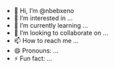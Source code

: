 - 👋 Hi, I’m @nbebxeno
- 👀 I’m interested in ...
- 🌱 I’m currently learning ...
- 💞️ I’m looking to collaborate on ...
- 📫 How to reach me ...
- 😄 Pronouns: ...
- ⚡ Fun fact: ...

<!---
nbebxeno/nbebxeno is a ✨ special ✨ repository because its `README.md` (this file) appears on your GitHub profile.
You can click the Preview link to take a look at your changes.
--->
